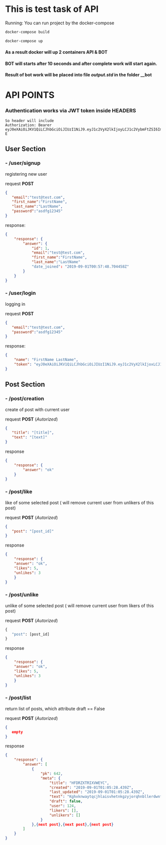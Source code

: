 # This is test task of API

Running: 
You can run project by the docker-compose

```bash
docker-compose build
```
```bash
docker-compose up
```

#### As a result docker will up 2 containers API & BOT
#### BOT will starts after 10 seconds and after complete work will start again.
#### Result of bot work will be placed into file *output.std* in the folder __bot

# API POINTS

### Authentication works via JWT token inside HEADERS

```text
So header will include
Authorization: Bearer  eyJ0eXAiOiJKV1QiLCJhbGciOiJIUzI1NiJ9.eyJ1c2VyX2lkIjoyLCJ1c2VybmFtZSI6ImRyLnJlc3RAZ21haWwuY29tIiwiZXhwIjoxNTY3MjExNzE4LCJlbWFpbCI6ImRyLnJlc3RAZ21haWwuY29tIn0.XEetq3m6kYcgSmj4pF4WTu_HIV22WGUL7XBCQtWRr-E
```

## User Section

### - /user/signup
registering new user

request **POST**
```json
{  
   "email":"test@test.com",
   "first_name":"FirstName",
   "last_name":"LastName",
   "password":"asdfg12345"
}
``` 
response:
```json
{
    "response": {
        "answer": {
            "id": 1,
            "email":"test@test.com",
            "first_name":"FirstName",
            "last_name":"LastName"
            "date_joined": "2019-09-01T00:57:48.704458Z"
        }
    }
}
```

  
### - /user/login
logging in

request **POST**
```json
{  
   "email":"test@test.com",
   "password":"asdfg12345"
}
```
response:
```json
{
    "name": "FirstName LastName",
    "token": "eyJ0eXAiOiJKV1QiLCJhbGciOiJIUzI1NiJ9.eyJ1c2VyX2lkIjoxLCJ1c2VybmFtZSI6ImRyLnJlc3RAZ21haWwuY29tIiwiZXhwIjoxNTY3MzAzMTY1LCJlbWFpbCI6ImRyLnJlc3RAZ21haWwuY29tIn0.ZMsMm4Q_ys_p6lWVCurN1xqreG7RUrnG3se7dBAEMxQ"
}
```

## Post Section

### - /post/creation
create of post with current user

request **POST** (*Autorized*)
```json
{
   "title": "[title]",
   "text": "[text]"
}
```
response
```json
{
    "response": {
        "answer": "ok"
    }
}
```

### - /post/like
like of some selected post ( will remove current user from unlikers of this post)

request **POST** (*Autorized*)
```json
{
   "post": "[post_id]"
}
```
response
```json
{
    "response": {
    "answer": "ok",
    "likes": 5,
    "unlikes": 3
    }
}
```

### - /post/unlike
unlike of some selected post ( will remove current user from likers of this post)

request **POST** (*Autorized*)
```python
{
   "post": [post_id]
}
```
response
```json
{
    "response": {
    "answer": "ok",
    "likes": 5,
    "unlikes": 3
    }
}
```


### - /post/list
return list of posts, which attribute draft == False

request **POST** (*Autorized*)
```json
{
   empty
}
```
response
```json
{
    "response": {
        "answer": [
            {
                "pk": 642,
                "meta": {
                    "title": "HFDRZXTRIXVWEYC",
                    "created": "2019-09-01T01:05:28.439Z",
                    "last_updated": "2019-09-01T01:05:28.439Z",
                    "text": "Kghxknwaytqcjhlaisvhetnkgzyjorqhnbllerdwnflqivzdsvppvepyoyimclgcwsyazlmeqqqrnlfwqnipfykgktqcnzgslcje",
                    "draft": false,
                    "user": 124,
                    "likers": [],
                    "unlikers": []
                }
            },{next post},{next post},{next post}
	    ]
	}
}
```
